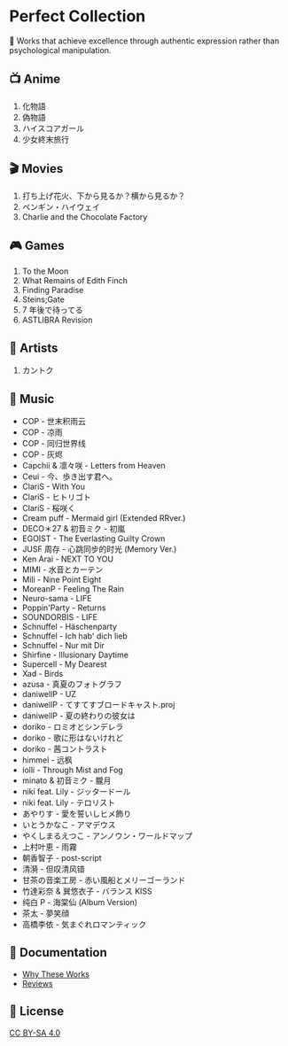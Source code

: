 # Perfect Collection

🌟 Works that achieve excellence through authentic expression rather than psychological manipulation.

## 📺 Anime

1. 化物語
2. 偽物語
3. ハイスコアガール
4. 少女終末旅行

## 🎬 Movies

1. 打ち上げ花火、下から見るか？横から見るか？
2. ペンギン・ハイウェイ
3. Charlie and the Chocolate Factory

## 🎮 Games

1. To the Moon
2. What Remains of Edith Finch
3. Finding Paradise
4. Steins;Gate
5. 7 年後で待ってる
6. ASTLIBRA Revision

## 🎨 Artists

1. カントク

## 🎵 Music

- COP - 世末积雨云
- COP - 凉雨
- COP - 同归世界线
- COP - 灰烬
- Capchii & 凛々咲 - Letters from Heaven
- Ceui - 今、歩き出す君へ。
- ClariS - With You
- ClariS - ヒトリゴト
- ClariS - 桜咲く
- Cream puff - Mermaid girl (Extended RRver.)
- DECO＊27 & 初音ミク - 初嵐
- EGOIST - The Everlasting Guilty Crown
- JUSF 周存 - 心跳同步的时光 (Memory Ver.)
- Ken Arai - NEXT TO YOU
- MIMI - 水音とカーテン
- Mili - Nine Point Eight
- MoreanP - Feeling The Rain
- Neuro-sama - LIFE
- Poppin'Party - Returns
- SOUNDORBIS - LIFE
- Schnuffel - Häschenparty
- Schnuffel - Ich hab' dich lieb
- Schnuffel - Nur mit Dir
- Shirfine - Illusionary Daytime
- Supercell - My Dearest
- Xad - Birds
- azusa - 真夏のフォトグラフ
- daniwellP - UZ
- daniwellP - てすてすブロードキャスト.proj
- daniwellP - 夏の終わりの彼女は
- doriko - ロミオとシンデレラ
- doriko - 歌に形はないけれど
- doriko - 茜コントラスト
- himmel - 远枫
- iolli - Through Mist and Fog
- minato & 初音ミク - 朧月
- niki feat. Lily - ジッタードール
- niki feat. Lily - テロリスト
- あやりす - 愛を誓いしヒメ飾り
- いとうかなこ - アマデウス
- やくしまるえつこ - アンノウン・ワールドマップ
- 上村叶恵 - 雨霧
- 朝香智子 - post-script
- 清漪 - 但叹清风错
- 甘茶の音楽工房 - 赤い風船とメリーゴーランド
- 竹達彩奈 & 巽悠衣子 - バランス KISS
- 纯白 P - 海棠仙 (Album Version)
- 茶太 - 夢笑顔
- 高橋李依 - 気まぐれロマンティック

## 📖 Documentation

- [Why These Works](docs/why.md)
- [Reviews](docs/reviews.md)

## 📄 License

[CC BY-SA 4.0](LICENSE)
